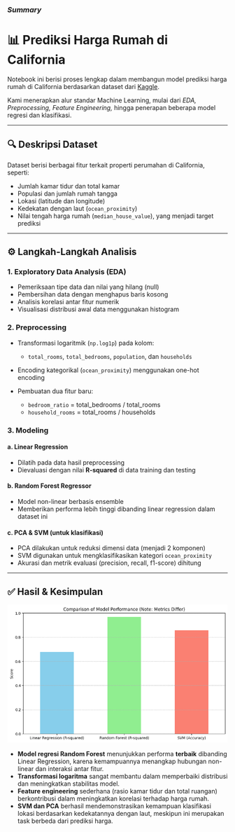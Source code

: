 ### _Summary_
# 📊 Prediksi Harga Rumah di California

Notebook ini berisi proses lengkap dalam membangun model prediksi harga rumah di California 
berdasarkan dataset dari [Kaggle](https://www.kaggle.com/datasets/camnugent/california-housing-prices). 

Kami menerapkan alur standar Machine Learning, mulai dari _EDA, Preprocessing, Feature Engineering,_ hingga penerapan beberapa model regresi dan klasifikasi.

---

## 🔍 Deskripsi Dataset

Dataset berisi berbagai fitur terkait properti perumahan di California, seperti:

* Jumlah kamar tidur dan total kamar
* Populasi dan jumlah rumah tangga
* Lokasi (latitude dan longitude)
* Kedekatan dengan laut (`ocean_proximity`)
* Nilai tengah harga rumah (`median_house_value`), yang menjadi target prediksi

---

## ⚙️ Langkah-Langkah Analisis

### 1. **Exploratory Data Analysis (EDA)**

* Pemeriksaan tipe data dan nilai yang hilang (null)
* Pembersihan data dengan menghapus baris kosong
* Analisis korelasi antar fitur numerik
* Visualisasi distribusi awal data menggunakan histogram

### 2. **Preprocessing**

* Transformasi logaritmik (`np.log1p`) pada kolom:

  * `total_rooms`, `total_bedrooms`, `population`, dan `households`
* Encoding kategorikal (`ocean_proximity`) menggunakan one-hot encoding
* Pembuatan dua fitur baru:

  * `bedroom_ratio` = total\_bedrooms / total\_rooms
  * `household_rooms` = total\_rooms / households

### 3. **Modeling**

#### a. Linear Regression

* Dilatih pada data hasil preprocessing
* Dievaluasi dengan nilai **R-squared** di data training dan testing

#### b. Random Forest Regressor

* Model non-linear berbasis ensemble
* Memberikan performa lebih tinggi dibanding linear regression dalam dataset ini

#### c. PCA & SVM (untuk klasifikasi)

* PCA dilakukan untuk reduksi dimensi data (menjadi 2 komponen)
* SVM digunakan untuk mengklasifikasikan kategori `ocean_proximity`
* Akurasi dan metrik evaluasi (precision, recall, f1-score) dihitung

---

## ✅ Hasil & Kesimpulan

![alt text](images/download.png)

* **Model regresi Random Forest** menunjukkan performa **terbaik** dibanding Linear Regression, karena kemampuannya menangkap hubungan non-linear dan interaksi antar fitur.
* **Transformasi logaritma** sangat membantu dalam memperbaiki distribusi dan meningkatkan stabilitas model.
* **Feature engineering** sederhana (rasio kamar tidur dan total ruangan) berkontribusi dalam meningkatkan korelasi terhadap harga rumah.
* **SVM dan PCA** berhasil mendemonstrasikan kemampuan klasifikasi lokasi berdasarkan kedekatannya dengan laut, meskipun ini merupakan task berbeda dari prediksi harga.
